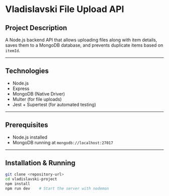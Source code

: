 # Vladislavski File Upload API

## Project Description
A Node.js backend API that allows uploading files along with item details, saves them to a MongoDB database, and prevents duplicate items based on `itemId`.

---

## Technologies
- Node.js
- Express
- MongoDB (Native Driver)
- Multer (for file uploads)
- Jest + Supertest (for automated testing)

---

## Prerequisites
- Node.js installed
- MongoDB running at `mongodb://localhost:27017`

---

## Installation & Running

```bash
git clone <repository-url>
cd vladislavski-project
npm install
npm run dev    # Start the server with nodemon
